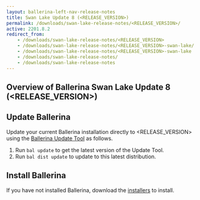 ```yaml
---
layout: ballerina-left-nav-release-notes
title: Swan Lake Update 8 (<RELEASE_VERSION>)
permalink: /downloads/swan-lake-release-notes/<RELEASE_VERSION>/
active: 2201.8.2
redirect_from: 
    - /downloads/swan-lake-release-notes/<RELEASE_VERSION>
    - /downloads/swan-lake-release-notes/<RELEASE_VERSION>-swan-lake/
    - /downloads/swan-lake-release-notes/<RELEASE_VERSION>-swan-lake
    - /downloads/swan-lake-release-notes/
    - /downloads/swan-lake-release-notes
---
```


## Overview of Ballerina Swan Lake Update 8 (<RELEASE_VERSION>)

<!-- COMMENT OUT ONLY THE APPLICABLE ONE FROM THE BELOW -->

<!-- <em>Swan Lake Update 8 (<RELEASE_VERSION>) is the <RELEASE_SEQUENCE_NUMBER> patch release of Swan Lake Update 8 (2201.8.0) and it includes a security improvement.</em>

<em>Swan Lake Update 8 (<RELEASE_VERSION>) is the <RELEASE_SEQUENCE_NUMBER> patch release of Swan Lake Update 8 (2201.8.0) and it includes a few security improvements.</em> -->

## Update Ballerina

Update your current Ballerina installation directly to <RELEASE_VERSION> using the [Ballerina Update Tool](/learn/update-tool/) as follows.

1. Run `bal update` to get the latest version of the Update Tool.
2. Run `bal dist update` to update to this latest distribution.

## Install Ballerina

If you have not installed Ballerina, download the [installers](/downloads/#swanlake) to install.

